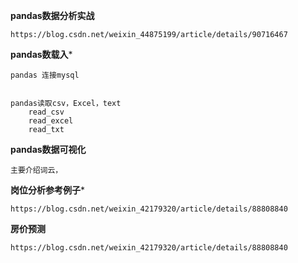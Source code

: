 **pandas数据分析实战**

    https://blog.csdn.net/weixin_44875199/article/details/90716467
    
**pandas数载入***
    
    pandas 连接mysql
    
    
    pandas读取csv，Excel，text
        read_csv
        read_excel
        read_txt
        
**pandas数据可视化**

    主要介绍词云，
    
    
**岗位分析参考例子***
    
    https://blog.csdn.net/weixin_42179320/article/details/88808840
    
**房价预测**

    https://blog.csdn.net/weixin_42179320/article/details/88808840